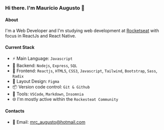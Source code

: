 ### Hi there. I'm Maurício Augusto 👋

#### About
I'm a Web Developer and I'm studying web development at [Rocketseat](https://rockesteat.com.br) with focus in ReactJs and React Native.

#### Current Stack
- :zap: Main Language: `Javascript`
- :triangular_ruler: Backend: `Nodejs`, `Express`, `SQL`
- :tada: Frontend: `Reactjs`, `HTML5`, `CSS3`, `Javascript`, `Tailwind`, `Bootstrap`, `Sass`, `Radix`
- :art: Layout Design: `Figma`
- :package: Version code control: `Git & Github`
- :wrench: Tools: `VSCode`, `Markdown`, `Insomnia`
- :globe_with_meridians: I'm mostly active within the `Rockesteat Community`

#### Contacts
- :email: Email: mrc_augusto@hotmail.com
